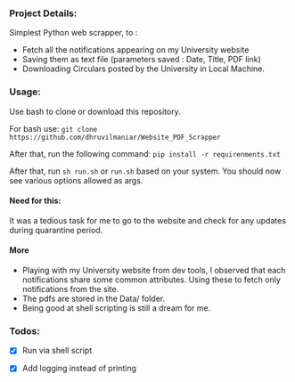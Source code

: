 ### Project Details:
Simplest Python web scrapper, to :
- Fetch all the notifications appearing on my University website
- Saving them as text file (parameters saved : Date, Title, PDF link) 
- Downloading Circulars posted by the University in Local Machine.

### Usage:
Use bash to clone or download this repository.

For bash use:
```git clone https://github.com/dhruvilmaniar/Website_PDF_Scrapper```

After that, run the following command:
```pip install -r requirenments.txt```

After that, run ```sh run.sh``` or ```run.sh``` based on your system.
You should now see various options allowed as args.


#### Need for this:
It was a tedious task for me to go to the website and check for any updates during quarantine period.

#### More
- Playing with my University website from dev tools, I observed that each notifications share some common attributes. Using these to fetch only notifications from the site.
- The pdfs are stored in the Data/ folder.
- Being good at shell scripting is still a dream for me.

### Todos:
- [x] Run via shell script
- [x] Add logging instead of printing


